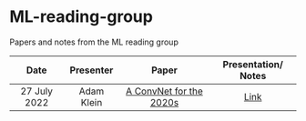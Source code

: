 # ML-reading-group
Papers and notes from the ML reading group


| Date | Presenter | Paper | Presentation/ Notes |
| :-----------: | :-----------: | :-----------: | :-----------: |
| 27 July 2022 | Adam Klein | [A ConvNet for the 2020s](https://openaccess.thecvf.com/content/CVPR2022/papers/Liu_A_ConvNet_for_the_2020s_CVPR_2022_paper.pdf)| [Link](https://github.com/itamarsalazar/ML-reading-group/blob/main/presentations/A%20ConvNet%20for%20the%202020s_paper_by_Adam_Klein.pdf)|
